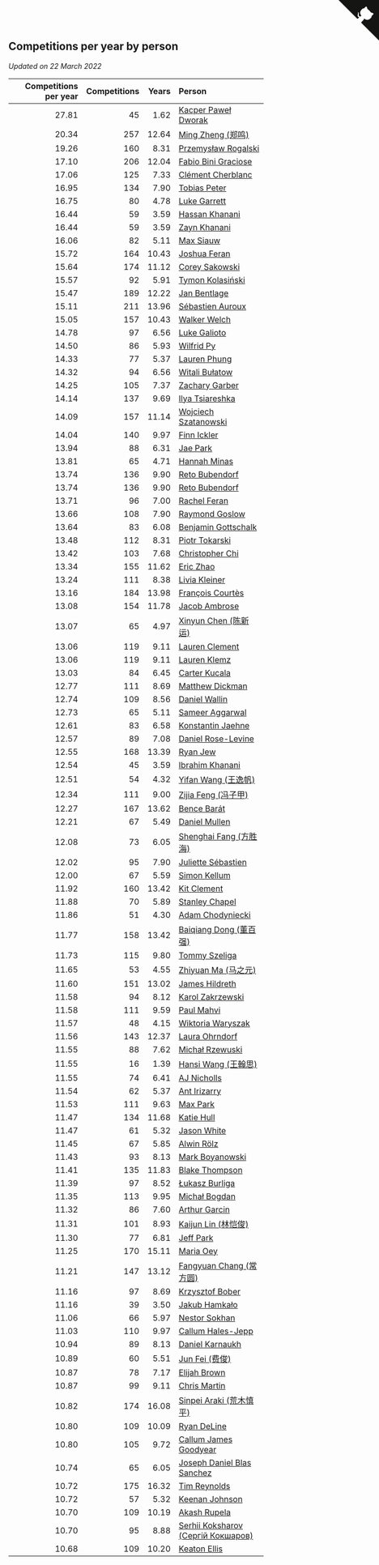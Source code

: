 ## Competitions per year by person

*Updated on 22 March 2022*

| Competitions per year | Competitions | Years | Person |
| ---: | ---: | ---: | :--- |
| 27.81 | 45 | 1.62 | [Kacper Paweł Dworak](https://www.worldcubeassociation.org/persons/2020DWOR01) |
| 20.34 | 257 | 12.64 | [Ming Zheng (郑鸣)](https://www.worldcubeassociation.org/persons/2009ZHEN11) |
| 19.26 | 160 | 8.31 | [Przemysław Rogalski](https://www.worldcubeassociation.org/persons/2013ROGA02) |
| 17.10 | 206 | 12.04 | [Fabio Bini Graciose](https://www.worldcubeassociation.org/persons/2010GRAC02) |
| 17.06 | 125 | 7.33 | [Clément Cherblanc](https://www.worldcubeassociation.org/persons/2014CHER05) |
| 16.95 | 134 | 7.90 | [Tobias Peter](https://www.worldcubeassociation.org/persons/2014PETE03) |
| 16.75 | 80 | 4.78 | [Luke Garrett](https://www.worldcubeassociation.org/persons/2017GARR05) |
| 16.44 | 59 | 3.59 | [Hassan Khanani](https://www.worldcubeassociation.org/persons/2018KHAN26) |
| 16.44 | 59 | 3.59 | [Zayn Khanani](https://www.worldcubeassociation.org/persons/2018KHAN28) |
| 16.06 | 82 | 5.11 | [Max Siauw](https://www.worldcubeassociation.org/persons/2017SIAU02) |
| 15.72 | 164 | 10.43 | [Joshua Feran](https://www.worldcubeassociation.org/persons/2011FERA01) |
| 15.64 | 174 | 11.12 | [Corey Sakowski](https://www.worldcubeassociation.org/persons/2011SAKO01) |
| 15.57 | 92 | 5.91 | [Tymon Kolasiński](https://www.worldcubeassociation.org/persons/2016KOLA02) |
| 15.47 | 189 | 12.22 | [Jan Bentlage](https://www.worldcubeassociation.org/persons/2010BENT01) |
| 15.11 | 211 | 13.96 | [Sébastien Auroux](https://www.worldcubeassociation.org/persons/2008AURO01) |
| 15.05 | 157 | 10.43 | [Walker Welch](https://www.worldcubeassociation.org/persons/2011WELC01) |
| 14.78 | 97 | 6.56 | [Luke Galioto](https://www.worldcubeassociation.org/persons/2015GALI02) |
| 14.50 | 86 | 5.93 | [Wilfrid Py](https://www.worldcubeassociation.org/persons/2016PYWI01) |
| 14.33 | 77 | 5.37 | [Lauren Phung](https://www.worldcubeassociation.org/persons/2016PHUN02) |
| 14.32 | 94 | 6.56 | [Witali Bułatow](https://www.worldcubeassociation.org/persons/2015BUAT01) |
| 14.25 | 105 | 7.37 | [Zachary Garber](https://www.worldcubeassociation.org/persons/2014GARB01) |
| 14.14 | 137 | 9.69 | [Ilya Tsiareshka](https://www.worldcubeassociation.org/persons/2012TERE01) |
| 14.09 | 157 | 11.14 | [Wojciech Szatanowski](https://www.worldcubeassociation.org/persons/2011SZAT01) |
| 14.04 | 140 | 9.97 | [Finn Ickler](https://www.worldcubeassociation.org/persons/2012ICKL01) |
| 13.94 | 88 | 6.31 | [Jae Park](https://www.worldcubeassociation.org/persons/2015PARK24) |
| 13.81 | 65 | 4.71 | [Hannah Minas](https://www.worldcubeassociation.org/persons/2017MINA04) |
| 13.74 | 136 | 9.90 | [Reto Bubendorf](https://www.worldcubeassociation.org/persons/2012BUBE01) |
| 13.74 | 136 | 9.90 | [Reto Bubendorf](https://www.worldcubeassociation.org/persons/2012BUBE01) |
| 13.71 | 96 | 7.00 | [Rachel Feran](https://www.worldcubeassociation.org/persons/2015FERA01) |
| 13.66 | 108 | 7.90 | [Raymond Goslow](https://www.worldcubeassociation.org/persons/2014GOSL01) |
| 13.64 | 83 | 6.08 | [Benjamin Gottschalk](https://www.worldcubeassociation.org/persons/2016GOTT01) |
| 13.48 | 112 | 8.31 | [Piotr Tokarski](https://www.worldcubeassociation.org/persons/2013TOKA01) |
| 13.42 | 103 | 7.68 | [Christopher Chi](https://www.worldcubeassociation.org/persons/2014CHIC01) |
| 13.34 | 155 | 11.62 | [Eric Zhao](https://www.worldcubeassociation.org/persons/2010ZHAO19) |
| 13.24 | 111 | 8.38 | [Livia Kleiner](https://www.worldcubeassociation.org/persons/2013KLEI03) |
| 13.16 | 184 | 13.98 | [François Courtès](https://www.worldcubeassociation.org/persons/2008COUR01) |
| 13.08 | 154 | 11.78 | [Jacob Ambrose](https://www.worldcubeassociation.org/persons/2010AMBR01) |
| 13.07 | 65 | 4.97 | [Xinyun Chen (陈新运)](https://www.worldcubeassociation.org/persons/2017CHEN36) |
| 13.06 | 119 | 9.11 | [Lauren Clement](https://www.worldcubeassociation.org/persons/2013KLEM01) |
| 13.06 | 119 | 9.11 | [Lauren Klemz](https://www.worldcubeassociation.org/persons/2013KLEM01) |
| 13.03 | 84 | 6.45 | [Carter Kucala](https://www.worldcubeassociation.org/persons/2015KUCA01) |
| 12.77 | 111 | 8.69 | [Matthew Dickman](https://www.worldcubeassociation.org/persons/2013DICK01) |
| 12.74 | 109 | 8.56 | [Daniel Wallin](https://www.worldcubeassociation.org/persons/2013WALL03) |
| 12.73 | 65 | 5.11 | [Sameer Aggarwal](https://www.worldcubeassociation.org/persons/2017AGGA01) |
| 12.61 | 83 | 6.58 | [Konstantin Jaehne](https://www.worldcubeassociation.org/persons/2015JAEH01) |
| 12.57 | 89 | 7.08 | [Daniel Rose-Levine](https://www.worldcubeassociation.org/persons/2015ROSE01) |
| 12.55 | 168 | 13.39 | [Ryan Jew](https://www.worldcubeassociation.org/persons/2008JEWR01) |
| 12.54 | 45 | 3.59 | [Ibrahim Khanani](https://www.worldcubeassociation.org/persons/2018KHAN27) |
| 12.51 | 54 | 4.32 | [Yifan Wang (王逸帆)](https://www.worldcubeassociation.org/persons/2017WANY29) |
| 12.34 | 111 | 9.00 | [Zijia Feng (冯子甲)](https://www.worldcubeassociation.org/persons/2013FENG02) |
| 12.27 | 167 | 13.62 | [Bence Barát](https://www.worldcubeassociation.org/persons/2008BARA01) |
| 12.21 | 67 | 5.49 | [Daniel Mullen](https://www.worldcubeassociation.org/persons/2016MULL04) |
| 12.08 | 73 | 6.05 | [Shenghai Fang (方胜海)](https://www.worldcubeassociation.org/persons/2016FANG01) |
| 12.02 | 95 | 7.90 | [Juliette Sébastien](https://www.worldcubeassociation.org/persons/2014SEBA01) |
| 12.00 | 67 | 5.59 | [Simon Kellum](https://www.worldcubeassociation.org/persons/2016KELL12) |
| 11.92 | 160 | 13.42 | [Kit Clement](https://www.worldcubeassociation.org/persons/2008CLEM01) |
| 11.88 | 70 | 5.89 | [Stanley Chapel](https://www.worldcubeassociation.org/persons/2016CHAP04) |
| 11.86 | 51 | 4.30 | [Adam Chodyniecki](https://www.worldcubeassociation.org/persons/2017CHOD02) |
| 11.77 | 158 | 13.42 | [Baiqiang Dong (董百强)](https://www.worldcubeassociation.org/persons/2008DONG06) |
| 11.73 | 115 | 9.80 | [Tommy Szeliga](https://www.worldcubeassociation.org/persons/2012SZEL01) |
| 11.65 | 53 | 4.55 | [Zhiyuan Ma (马之元)](https://www.worldcubeassociation.org/persons/2017MAZH04) |
| 11.60 | 151 | 13.02 | [James Hildreth](https://www.worldcubeassociation.org/persons/2009HILD01) |
| 11.58 | 94 | 8.12 | [Karol Zakrzewski](https://www.worldcubeassociation.org/persons/2014ZAKR01) |
| 11.58 | 111 | 9.59 | [Paul Mahvi](https://www.worldcubeassociation.org/persons/2012MAHV01) |
| 11.57 | 48 | 4.15 | [Wiktoria Waryszak](https://www.worldcubeassociation.org/persons/2018WARY01) |
| 11.56 | 143 | 12.37 | [Laura Ohrndorf](https://www.worldcubeassociation.org/persons/2009OHRN01) |
| 11.55 | 88 | 7.62 | [Michał Rzewuski](https://www.worldcubeassociation.org/persons/2014RZEW01) |
| 11.55 | 16 | 1.39 | [Hansi Wang (王翰思)](https://www.worldcubeassociation.org/persons/2020WANG19) |
| 11.55 | 74 | 6.41 | [AJ Nicholls](https://www.worldcubeassociation.org/persons/2015NICH04) |
| 11.54 | 62 | 5.37 | [Ant Irizarry](https://www.worldcubeassociation.org/persons/2016IRIZ02) |
| 11.53 | 111 | 9.63 | [Max Park](https://www.worldcubeassociation.org/persons/2012PARK03) |
| 11.47 | 134 | 11.68 | [Katie Hull](https://www.worldcubeassociation.org/persons/2010HULL01) |
| 11.47 | 61 | 5.32 | [Jason White](https://www.worldcubeassociation.org/persons/2016WHIT16) |
| 11.45 | 67 | 5.85 | [Alwin Rölz](https://www.worldcubeassociation.org/persons/2016ROLZ01) |
| 11.43 | 93 | 8.13 | [Mark Boyanowski](https://www.worldcubeassociation.org/persons/2014BOYA01) |
| 11.41 | 135 | 11.83 | [Blake Thompson](https://www.worldcubeassociation.org/persons/2010THOM03) |
| 11.39 | 97 | 8.52 | [Łukasz Burliga](https://www.worldcubeassociation.org/persons/2013BURL01) |
| 11.35 | 113 | 9.95 | [Michał Bogdan](https://www.worldcubeassociation.org/persons/2012BOGD01) |
| 11.32 | 86 | 7.60 | [Arthur Garcin](https://www.worldcubeassociation.org/persons/2014GARC27) |
| 11.31 | 101 | 8.93 | [Kaijun Lin (林恺俊)](https://www.worldcubeassociation.org/persons/2013LINK01) |
| 11.30 | 77 | 6.81 | [Jeff Park](https://www.worldcubeassociation.org/persons/2015PARK08) |
| 11.25 | 170 | 15.11 | [Maria Oey](https://www.worldcubeassociation.org/persons/2007OEYM01) |
| 11.21 | 147 | 13.12 | [Fangyuan Chang (常方圆)](https://www.worldcubeassociation.org/persons/2009CHAN04) |
| 11.16 | 97 | 8.69 | [Krzysztof Bober](https://www.worldcubeassociation.org/persons/2013BOBE01) |
| 11.16 | 39 | 3.50 | [Jakub Hamkało](https://www.worldcubeassociation.org/persons/2018HAMK01) |
| 11.06 | 66 | 5.97 | [Nestor Sokhan](https://www.worldcubeassociation.org/persons/2016SOKH01) |
| 11.03 | 110 | 9.97 | [Callum Hales-Jepp](https://www.worldcubeassociation.org/persons/2012HALE01) |
| 10.94 | 89 | 8.13 | [Daniel Karnaukh](https://www.worldcubeassociation.org/persons/2014KARN02) |
| 10.89 | 60 | 5.51 | [Jun Fei (费俊)](https://www.worldcubeassociation.org/persons/2016FEIJ02) |
| 10.87 | 78 | 7.17 | [Elijah Brown](https://www.worldcubeassociation.org/persons/2015BROW03) |
| 10.87 | 99 | 9.11 | [Chris Martin](https://www.worldcubeassociation.org/persons/2013MART03) |
| 10.82 | 174 | 16.08 | [Sinpei Araki (荒木慎平)](https://www.worldcubeassociation.org/persons/2006ARAK01) |
| 10.80 | 109 | 10.09 | [Ryan DeLine](https://www.worldcubeassociation.org/persons/2012DELI01) |
| 10.80 | 105 | 9.72 | [Callum James Goodyear](https://www.worldcubeassociation.org/persons/2012GOOD02) |
| 10.74 | 65 | 6.05 | [Joseph Daniel Blas Sanchez](https://www.worldcubeassociation.org/persons/2016SANC08) |
| 10.72 | 175 | 16.32 | [Tim Reynolds](https://www.worldcubeassociation.org/persons/2005REYN01) |
| 10.72 | 57 | 5.32 | [Keenan Johnson](https://www.worldcubeassociation.org/persons/2016JOHN30) |
| 10.70 | 109 | 10.19 | [Akash Rupela](https://www.worldcubeassociation.org/persons/2012RUPE01) |
| 10.70 | 95 | 8.88 | [Serhii Koksharov (Сергій Кокшаров)](https://www.worldcubeassociation.org/persons/2013KOKS01) |
| 10.68 | 109 | 10.20 | [Keaton Ellis](https://www.worldcubeassociation.org/persons/2012ELLI01) |


<a href="https://github.com/jonatanklosko/wca_statistics" class="github-corner" aria-label="View source on Github"><svg width="80" height="80" viewBox="0 0 250 250" style="fill:#151513; color:#fff; position: absolute; top: 0; border: 0; right: 0;" aria-hidden="true"><path d="M0,0 L115,115 L130,115 L142,142 L250,250 L250,0 Z"></path><path d="M128.3,109.0 C113.8,99.7 119.0,89.6 119.0,89.6 C122.0,82.7 120.5,78.6 120.5,78.6 C119.2,72.0 123.4,76.3 123.4,76.3 C127.3,80.9 125.5,87.3 125.5,87.3 C122.9,97.6 130.6,101.9 134.4,103.2" fill="currentColor" style="transform-origin: 130px 106px;" class="octo-arm"></path><path d="M115.0,115.0 C114.9,115.1 118.7,116.5 119.8,115.4 L133.7,101.6 C136.9,99.2 139.9,98.4 142.2,98.6 C133.8,88.0 127.5,74.4 143.8,58.0 C148.5,53.4 154.0,51.2 159.7,51.0 C160.3,49.4 163.2,43.6 171.4,40.1 C171.4,40.1 176.1,42.5 178.8,56.2 C183.1,58.6 187.2,61.8 190.9,65.4 C194.5,69.0 197.7,73.2 200.1,77.6 C213.8,80.2 216.3,84.9 216.3,84.9 C212.7,93.1 206.9,96.0 205.4,96.6 C205.1,102.4 203.0,107.8 198.3,112.5 C181.9,128.9 168.3,122.5 157.7,114.1 C157.9,116.9 156.7,120.9 152.7,124.9 L141.0,136.5 C139.8,137.7 141.6,141.9 141.8,141.8 Z" fill="currentColor" class="octo-body"></path></svg></a><style>.github-corner:hover .octo-arm{animation:octocat-wave 560ms ease-in-out}@keyframes octocat-wave{0%,100%{transform:rotate(0)}20%,60%{transform:rotate(-25deg)}40%,80%{transform:rotate(10deg)}}@media (max-width:500px){.github-corner:hover .octo-arm{animation:none}.github-corner .octo-arm{animation:octocat-wave 560ms ease-in-out}}</style>
